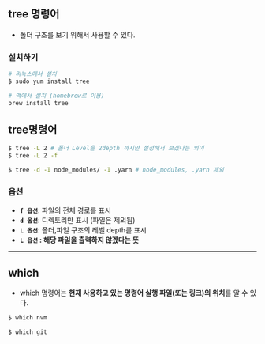 ## tree 명령어

- 폴더 구조를 보기 위해서 사용할 수 있다.

### 설치하기

```bash
# 리눅스에서 설치
$ sudo yum install tree

# 맥에서 설치 (homebrew로 이용)
brew install tree
```

## **tree명령어**

```bash
$ tree -L 2 # 폴더 Level을 2depth 까지만 설정해서 보겠다는 의미
$ tree -L 2 -f

$ tree -d -I node_modules/ -I .yarn # node_modules, .yarn 제외
```

### 옵션

- **`f 옵션`**: 파일의 전체 경로를 표시
- **`d 옵션`**: 디렉토리만 표시 (파일은 제외됨)
- **`L 옵션`**: 폴더,파일 구조의 레벨 depth를 표시
- **`L 옵션` : 해당 파일을 출력하지 않겠다는 뜻**

---

## which

- which 명령어는 **현재 사용하고 있는 명령어 실행 파일(또는 링크)의 위치**를 알 수 있다.

```bash
$ which nvm

$ which git
```
